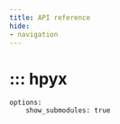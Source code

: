 ```yaml
---
title: API reference
hide:
- navigation
---
```


# ::: hpyx
    options:
        show_submodules: true